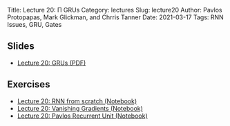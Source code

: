 Title: Lecture 20: Π GRUs
Category: lectures
Slug: lecture20
Author: Pavlos Protopapas, Mark Glickman, and Chrris Tanner
Date: 2021-03-17
Tags: RNN Issues, GRU, Gates

## Slides
- [Lecture 20: GRUs (PDF)]({attach}presentation/lec20_rnn2.pdf)

## Exercises
- [Lecture 20: RNN from scratch (Notebook)]({filename}notebook/rnn_from_scratch.ipynb)
- [Lecture 20: Vanishing Gradients (Notebook)]({filename}notebook/gru_scaffold-varhar.ipynb)
- [Lecture 20: Pavlos Recurrent Unit (Notebook)]({filename}notebook/exercise2-scaffold.ipynb)